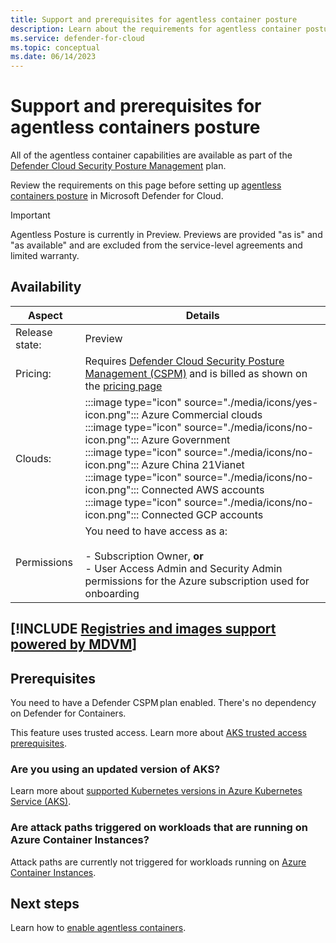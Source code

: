 ```yaml
---
title: Support and prerequisites for agentless container posture
description: Learn about the requirements for agentless container posture in Microsoft Defender for Cloud
ms.service: defender-for-cloud
ms.topic: conceptual
ms.date: 06/14/2023
---
```


# Support and prerequisites for agentless containers posture

All of the agentless container capabilities are available as part of the [Defender Cloud Security Posture Management](concept-cloud-security-posture-management.md) plan.

Review the requirements on this page before setting up [agentless containers posture](concept-agentless-containers.md) in Microsoft Defender for Cloud.

> [!IMPORTANT]
> Agentless Posture is currently in Preview. Previews are provided "as is" and "as available" and are excluded from the service-level agreements and limited warranty.

## Availability

| Aspect | Details |
|---------|---------|
|Release state:|Preview |
|Pricing:|Requires [Defender Cloud Security Posture Management (CSPM)](concept-cloud-security-posture-management.md) and is billed as shown on the [pricing page](https://azure.microsoft.com/pricing/details/defender-for-cloud/) |
| Clouds:    | :::image type="icon" source="./media/icons/yes-icon.png"::: Azure Commercial clouds<br> :::image type="icon" source="./media/icons/no-icon.png"::: Azure Government<br>:::image type="icon" source="./media/icons/no-icon.png"::: Azure China 21Vianet<br>:::image type="icon" source="./media/icons/no-icon.png"::: Connected AWS accounts<br>:::image type="icon" source="./media/icons/no-icon.png"::: Connected GCP accounts         |
| Permissions | You need to have access as a:<br><br> - Subscription Owner, **or** <br> - User Access Admin and Security Admin permissions for the Azure subscription used for onboarding |

## [!INCLUDE [Registries and images support powered by MDVM](./includes/registries-images-mdvm.md)]

## Prerequisites

You need to have a Defender CSPM plan enabled. There's no dependency on Defender for Containers​.

This feature uses trusted access. Learn more about [AKS trusted access prerequisites](/azure/aks/trusted-access-feature#prerequisites).

### Are you using an updated version of AKS?

Learn more about [supported Kubernetes versions in Azure Kubernetes Service (AKS)](/azure/aks/supported-kubernetes-versions?tabs=azure-cli).

### Are attack paths triggered on workloads that are running on Azure Container Instances?

Attack paths are currently not triggered for workloads running on [Azure Container Instances](/azure/container-instances/).

## Next steps

Learn how to [enable agentless containers](how-to-enable-agentless-containers.md).
